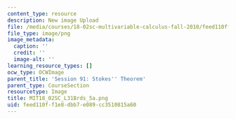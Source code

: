 ```yaml
---
content_type: resource
description: New image Upload
file: /media/courses/18-02sc-multivariable-calculus-fall-2010/feed110ff1e8dbb7e089cc3510815a60_MIT18_02SC_L31Brds_5a.png
file_type: image/png
image_metadata:
  caption: ''
  credit: ''
  image-alt: ''
learning_resource_types: []
ocw_type: OCWImage
parent_title: 'Session 91: Stokes'' Theorem'
parent_type: CourseSection
resourcetype: Image
title: MIT18_02SC_L31Brds_5a.png
uid: feed110f-f1e8-dbb7-e089-cc3510815a60
---
```

